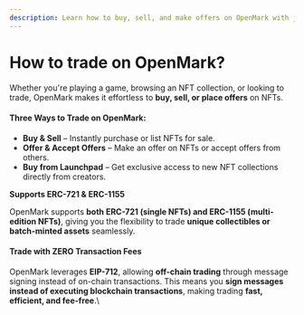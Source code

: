```yaml
---
description: Learn how to buy, sell, and make offers on OpenMark with just a few clicks!
---
```


# How to trade on OpenMark?

Whether you're playing a game, browsing an NFT collection, or looking to trade, OpenMark makes it effortless to **buy, sell, or place offers** on NFTs.

#### **Three Ways to Trade on OpenMark:**

* **Buy & Sell** – Instantly purchase or list NFTs for sale.
* **Offer & Accept Offers** – Make an offer on NFTs or accept offers from others.
* **Buy from Launchpad** – Get exclusive access to new NFT collections directly from creators.

**Supports ERC-721 & ERC-1155**

OpenMark supports **both ERC-721 (single NFTs) and ERC-1155 (multi-edition NFTs)**, giving you the flexibility to trade **unique collectibles or batch-minted assets** seamlessly.

#### **Trade with ZERO Transaction Fees**

OpenMark leverages **EIP-712**, allowing **off-chain trading** through message signing instead of on-chain transactions. This means you **sign messages instead of executing blockchain transactions**, making trading **fast, efficient, and fee-free**.\
